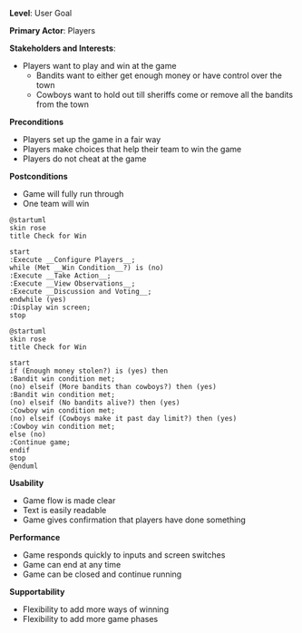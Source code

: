 **Level**: User Goal

**Primary Actor**: Players

**Stakeholders and Interests**:
- Players want to play and win at the game
  - Bandits want to either get enough money or have control over the town
  - Cowboys want to hold out till sheriffs come or remove all the bandits from the town

**Preconditions**
- Players set up the game in a fair way
- Players make choices that help their team to win the game
- Players do not cheat at the game

**Postconditions**
- Game will fully run through
- One team will win

``` plantuml
@startuml
skin rose
title Check for Win

start
:Execute __Configure Players__;
while (Met __Win Condition__?) is (no)
:Execute __Take Action__;
:Execute __View Observations__;
:Execute __Discussion and Voting__;
endwhile (yes)
:Display win screen;
stop
```
```plantuml
@startuml
skin rose
title Check for Win

start
if (Enough money stolen?) is (yes) then
:Bandit win condition met;
(no) elseif (More bandits than cowboys?) then (yes)
:Bandit win condition met;
(no) elseif (No bandits alive?) then (yes)
:Cowboy win condition met;
(no) elseif (Cowboys make it past day limit?) then (yes)
:Cowboy win condition met;
else (no)
:Continue game;
endif
stop
@enduml
```

**Usability**
- Game flow is made clear
- Text is easily readable
- Game gives confirmation that players have done something

**Performance**
- Game responds quickly to inputs and screen switches
- Game can end at any time
- Game can be closed and continue running

**Supportability**
- Flexibility to add more ways of winning
- Flexibility to add more game phases